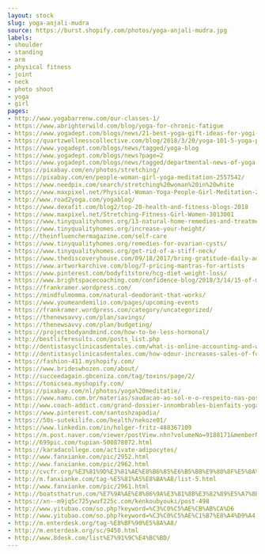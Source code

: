 ```yaml
---
layout: stock
slug: yoga-anjali-mudra
source: https://burst.shopify.com/photos/yoga-anjali-mudra.jpg
labels:
- shoulder
- standing
- arm
- physical fitness
- joint
- neck
- photo shoot
- yoga
- girl
pages:
- http://www.yogabarrenw.com/our-classes-1/
- https://www.abrighterwild.com/blog/yoga-for-chronic-fatigue
- https://www.yogadept.com/blogs/news/21-best-yoga-gift-ideas-for-yogi-your-life
- https://quartzwellnesscollective.com/blog/2018/3/20/yoga-101-5-yoga-poses-for-beginners
- https://www.yogadept.com/blogs/news/tagged/yoga-blog
- https://www.yogadept.com/blogs/news?page=2
- https://www.yogadept.com/blogs/news/tagged/departmental-news-of-yoga
- https://pixabay.com/en/photos/stretching/
- https://pixabay.com/en/people-woman-girl-yoga-meditation-2557542/
- https://www.needpix.com/search/stretching%20woman%20in%20white
- https://www.maxpixel.net/Physical-Woman-Yoga-People-Girl-Meditation-2557542
- http://www.road2yoga.com/yogablog/
- https://www.dexafit.com/blog2/top-20-health-and-fitness-blogs-2018
- https://www.maxpixel.net/Stretching-Fitness-Girl-Women-3013001
- https://www.tinyqualityhomes.org/13-natural-home-remedies-and-treatments-for-fibromyalgia-pain-relief/
- https://www.tinyqualityhomes.org/increase-your-height/
- http://theinfluenchermagazine.com/self-care
- https://www.tinyqualityhomes.org/remedies-for-ovarian-cysts/
- https://www.tinyqualityhomes.org/get-rid-of-a-stiff-neck/
- https://www.thediscoveryhouse.com/09/18/2017/bring-gratitude-daily-addiction-recovery/
- https://www.artworkarchive.com/blog/7-pricing-mantras-for-artists
- https://www.pinterest.com/bodyfitstore/hcg-diet-weight-loss/
- https://www.brightspacecoaching.com/confidence-blog/2018/3/14/15-of-my-favorite-30-day-challenges
- https://frankramer.wordpress.com/
- https://mindfulmomma.com/natural-deodorant-that-works/
- https://www.youmeandemilio.com/pages/upcoming-events
- https://frankramer.wordpress.com/category/uncategorized/
- https://thenewsavvy.com/plan/savings/
- https://thenewsavvy.com/plan/budgeting/
- https://projectbodyandmind.com/how-to-be-less-hormonal/
- http://bestliferesults.com/posts_list.php
- http://dentistasyclinicasdentales.com/what-is-online-accounting-and-who-pays-for-it/
- http://dentistasyclinicasdentales.com/how-odour-increases-sales-of-food-products/
- https://fashion-411.myshopify.com/
- https://www.brideswhozen.com/about/
- http://succeedagain.gbceniza.com/tag/toxins/page/2/
- https://tonicsea.myshopify.com/
- https://pixabay.com/nl/photos/yoga%20meditatie/
- https://www.namu.com.br/materias/saudacao-ao-sol-e-o-respeito-nas-posturas-de-yoga
- http://www.coach-addict.com/grand-dossier-innombrables-bienfaits-yoga-sante/
- https://www.pinterest.com/santoshzapadia/
- https://50s-sutekilife.com/health/nekoze01/
- https://www.linkedin.com/in/holger-fritz-488367109
- https://m.post.naver.com/viewer/postView.nhn?volumeNo=9188171&memberNo=17823560
- http://699pic.com/tupian-500878072.html
- https://karadacollege.com/activate-adipocytes/
- http://www.fanxianke.com/pic/2952.html
- http://www.fanxianke.com/pic/2962.html
- http://cvcfr.org/%E3%81%9D%E3%81%AE%E8%B6%85%E6%B5%B8%E9%80%8F%E5%8A%9B%E3%81%AF%E3%80%81%E7%9A%AE%E8%86%9A%E3%81%AB%E9%85%B8%E7%B4%A0%E3%82%92%E6%8D%95%E3%81%BE%E3%81%88%E3%82%8B%E3%81%AE%E3%81%AB%E5%BD%B9%E7%AB%8B/
- http://m.fanxianke.com/tag-%E5%81%A5%E8%BA%AB/list-5.html
- http://www.fanxianke.com/pic/2961.html
- http://boatsthatrun.com/%E7%9A%AE%E8%86%9A%E3%81%8B%E3%82%89%E5%A7%8B%E3%81%BE%E3%81%A3%E3%81%A6%E3%81%84%E3%81%A6/
- https://xn--m9jq5c725ywuf225c.com/kenkoubyouki/post-498
- http://www.yitubao.com/so.php?keyword=%C3%C0%C5%AE%CB%AB%CA%D6
- http://www.yitubao.com/so.php?keyword=%C3%C0%C5%AE%C1%B7%E8%A4%D9%A4
- http://m.enterdesk.org/tag-%E8%BF%90%E5%8A%A8/
- http://m.enterdesk.org/sc/9450.html
- http://www.8desk.com/list%E7%91%9C%E4%BC%BD/
---
```


